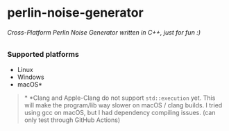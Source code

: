 # perlin-noise-generator
###### Cross-Platform Perlin Noise Generator written in C++, just for fun :)

### Supported platforms
* Linux
* Windows
* macOS\*

> \* *Clang and Apple-Clang do not support `std::execution` yet.
> This will make the program/lib way slower on macOS / clang builds.
> I tried using gcc on macOS, but I had dependency compiling issues. (can only test through GitHub Actions)
